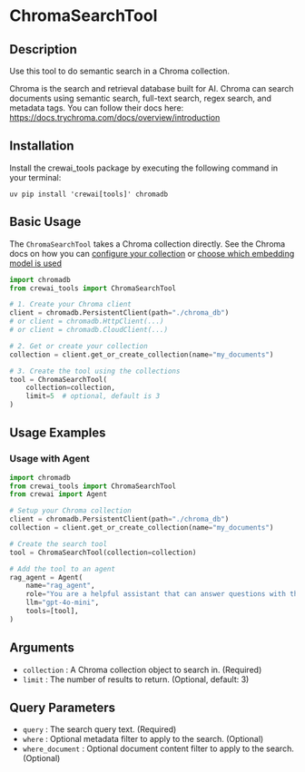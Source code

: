 # ChromaSearchTool

## Description

Use this tool to do semantic search in a Chroma collection.

Chroma is the search and retrieval database built for AI. Chroma can search
documents using semantic search, full-text search, regex search, and metadata
tags. You can follow their docs here: <https://docs.trychroma.com/docs/overview/introduction>

## Installation

Install the crewai_tools package by executing the following command in your terminal:

```shell
uv pip install 'crewai[tools]' chromadb
```

## Basic Usage

The `ChromaSearchTool` takes a Chroma collection directly. See the Chroma
docs on how you can [configure your collection](https://docs.trychroma.com/docs/collections/configure)
or [choose which embedding model is used](https://docs.trychroma.com/docs/embeddings/embedding-functions)

```python
import chromadb
from crewai_tools import ChromaSearchTool

# 1. Create your Chroma client
client = chromadb.PersistentClient(path="./chroma_db")
# or client = chromadb.HttpClient(...)
# or client = chromadb.CloudClient(...)

# 2. Get or create your collection
collection = client.get_or_create_collection(name="my_documents")

# 3. Create the tool using the collections
tool = ChromaSearchTool(
    collection=collection,
    limit=5  # optional, default is 3
)
```

## Usage Examples

### Usage with Agent

```python
import chromadb
from crewai_tools import ChromaSearchTool
from crewai import Agent

# Setup your Chroma collection
client = chromadb.PersistentClient(path="./chroma_db")
collection = client.get_or_create_collection(name="my_documents")

# Create the search tool
tool = ChromaSearchTool(collection=collection)

# Add the tool to an agent
rag_agent = Agent(
    name="rag_agent",
    role="You are a helpful assistant that can answer questions with the help of the Chroma tool.",
    llm="gpt-4o-mini",
    tools=[tool],
)
```

## Arguments

- `collection` : A Chroma collection object to search in. (Required)
- `limit` : The number of results to return. (Optional, default: 3)

## Query Parameters

- `query` : The search query text. (Required)
- `where` : Optional metadata filter to apply to the search. (Optional)
- `where_document` : Optional document content filter to apply to the search. (Optional)
